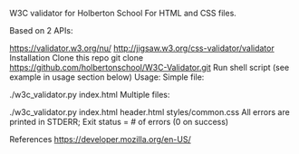 W3C validator for Holberton School For HTML and CSS files.

Based on 2 APIs:

https://validator.w3.org/nu/ http://jigsaw.w3.org/css-validator/validator Installation Clone this repo git clone https://github.com/holbertonschool/W3C-Validator.git Run shell script (see example in usage section below) Usage: Simple file:

./w3c_validator.py index.html Multiple files:

./w3c_validator.py index.html header.html styles/common.css All errors are printed in STDERR; Exit status = # of errors (0 on success)

References https://developer.mozilla.org/en-US/
